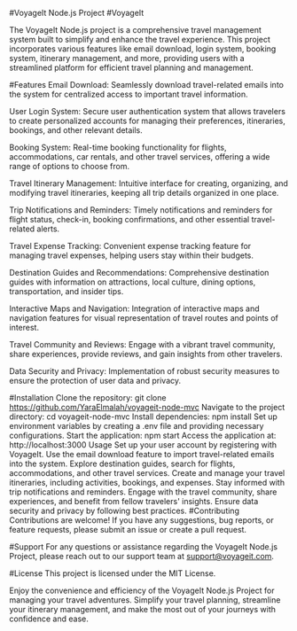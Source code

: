 #VoyageIt Node.js Project
#VoyageIt 

The VoyageIt Node.js project is a comprehensive travel management system built to simplify and enhance the travel experience. This project incorporates various features like email download, login system, booking system, itinerary management, and more, providing users with a streamlined platform for efficient travel planning and management.

#Features
Email Download: Seamlessly download travel-related emails into the system for centralized access to important travel information.

User Login System: Secure user authentication system that allows travelers to create personalized accounts for managing their preferences, itineraries, bookings, and other relevant details.

Booking System: Real-time booking functionality for flights, accommodations, car rentals, and other travel services, offering a wide range of options to choose from.

Travel Itinerary Management: Intuitive interface for creating, organizing, and modifying travel itineraries, keeping all trip details organized in one place.

Trip Notifications and Reminders: Timely notifications and reminders for flight status, check-in, booking confirmations, and other essential travel-related alerts.

Travel Expense Tracking: Convenient expense tracking feature for managing travel expenses, helping users stay within their budgets.

Destination Guides and Recommendations: Comprehensive destination guides with information on attractions, local culture, dining options, transportation, and insider tips.

Interactive Maps and Navigation: Integration of interactive maps and navigation features for visual representation of travel routes and points of interest.

Travel Community and Reviews: Engage with a vibrant travel community, share experiences, provide reviews, and gain insights from other travelers.

Data Security and Privacy: Implementation of robust security measures to ensure the protection of user data and privacy.

#Installation
Clone the repository: git clone https://github.com/YaraElmalah/voyageit-node-mvc
Navigate to the project directory: cd voyageit-node-mvc
Install dependencies: npm install
Set up environment variables by creating a .env file and providing necessary configurations.
Start the application: npm start
Access the application at: http://localhost:3000
Usage
Set up your user account by registering with VoyageIt.
Use the email download feature to import travel-related emails into the system.
Explore destination guides, search for flights, accommodations, and other travel services.
Create and manage your travel itineraries, including activities, bookings, and expenses.
Stay informed with trip notifications and reminders.
Engage with the travel community, share experiences, and benefit from fellow travelers' insights.
Ensure data security and privacy by following best practices.
#Contributing
Contributions are welcome! If you have any suggestions, bug reports, or feature requests, please submit an issue or create a pull request.

#Support
For any questions or assistance regarding the VoyageIt Node.js Project, please reach out to our support team at support@voyageit.com.

#License
This project is licensed under the MIT License.

Enjoy the convenience and efficiency of the VoyageIt Node.js Project for managing your travel adventures. Simplify your travel planning, streamline your itinerary management, and make the most out of your journeys with confidence and ease.
